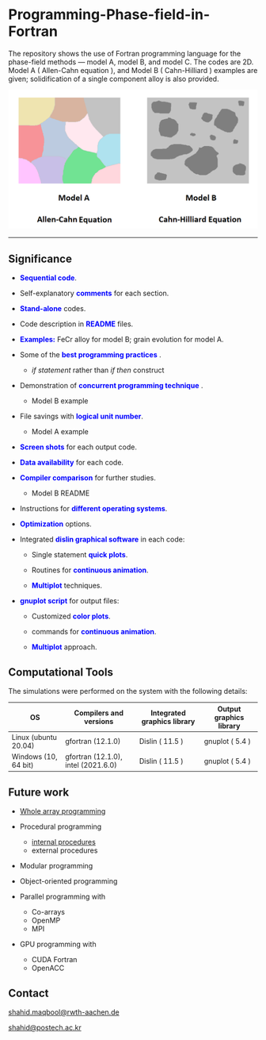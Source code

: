 # Programming-Phase-field-in-Fortran

The repository shows the use of Fortran programming language for the phase-field methods &mdash; model A, model B, and model C. The codes are 2D. Model A ( Allen-Cahn equation ), and Model B ( Cahn-Hilliard ) examples are given; solidification of a single component alloy is also provided.

![Output](images/modelAB.png)
___
## **Significance** 

 * <span style="color:blue"> **Sequential code**</span>.

 * Self-explanatory <span style="color:blue"> **comments**</span> for each section.

 * <span style="color:blue"> **Stand-alone**</span> codes.

 * Code description in <span style="color:blue"> **README**</span> files.

 * <span style="color:blue"> **Examples:**</span> FeCr alloy for model B; grain evolution for model A. 

 * Some of the <span style="color:blue"> **best programming practices**</span> .

      * *if statement* rather than *if then* construct

 * Demonstration of <span style="color:blue"> **concurrent programming technique**</span> .

      * Model B example

 * File savings with <span style="color:blue"> **logical unit number**</span>.

      * Model A example

 * <span style="color:blue"> **Screen shots**</span> for each output code.

 * <span style="color:blue"> **Data availability**</span> for each code.

 * <span style="color:blue"> **Compiler comparison**</span>  for further studies.

      * Model B README

 * Instructions for <span style="color:blue"> **different operating systems**</span>.

 * <span style="color:blue"> **Optimization**</span>  options.

 * Integrated <span style="color:blue"> **dislin graphical software**</span> in each code:

    * Single statement <span style="color:blue"> **quick plots**</span>.

    * Routines for <span style="color:blue"> **continuous animation**</span>. 

    * <span style="color:blue"> **Multiplot**</span> techniques.

 * <span style="color:blue"> **gnuplot script**</span> for output files:
    * Customized <span style="color:blue"> **color plots**</span>.

    * commands for <span style="color:blue"> **continuous animation**</span>. 

    * <span style="color:blue"> **Multiplot**</span> approach.

## **Computational Tools**

The simulations were performed on the system with the following details:

|                OS      |      Compilers and versions               |  Integrated graphics library  |  Output graphics library   |
| -----------------------| ----------------------------------------- |------------------------------ |----------------------------|
| Linux (ubuntu 20.04)   |     gfortran (12.1.0)                     |  Dislin ( 11.5 )              |     gnuplot ( 5.4 )        |
| Windows (10, 64 bit)   |     gfortran (12.1.0), intel (2021.6.0)   |  Dislin ( 11.5 )              |     gnuplot ( 5.4 )        |


## **Future work**

* [Whole array programming](https://github.com/Shahid718/Phase-field-Fortran-codes-using-whole-array)
  
*  Procedural programming

      * [internal procedures](https://github.com/Shahid718/Fortran-Phase-field-codes-using-Internal-Procedures)
      * external procedures
               
* Modular programming

* Object-oriented programming

* Parallel programming with 

  * Co-arrays
  * OpenMP
  * MPI
    
* GPU programming with 

  * CUDA Fortran
  * OpenACC
    
## **Contact**

shahid.maqbool@rwth-aachen.de

shahid@postech.ac.kr
